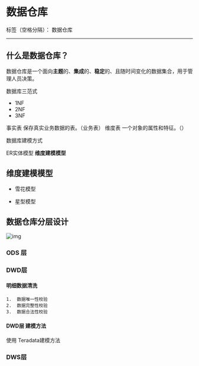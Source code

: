 # 数据仓库

标签（空格分隔）： 数据仓库

---
什么是数据仓库？
---
数据仓库是一个面向**主题**的、**集成**的、**稳定**的、且随时间变化的数据集合，用于管理人员决策。

数据库三范式

- 1NF
- 2NF
- 3NF

事实表
保存真实业务数据的表。（业务表）
维度表
一个对象的属性和特征。（）

数据库建模方式

ER实体模型
**维度建模模型**



维度建模模型
--

- 雪花模型

- 星型模型



## 数据仓库分层设计

![img](C:\Users\Archer\AppData\Local\Temp\企业微信截图_16357485549730.png)

### ODS 层



### DWD层

#### 明细数据清洗

 	1.	数据唯一性校验
 	2.	数据完整性校验
 	3.	数据合法性校验

#### DWD层 建模方法

使用 Teradata建模方法



### DWS层



